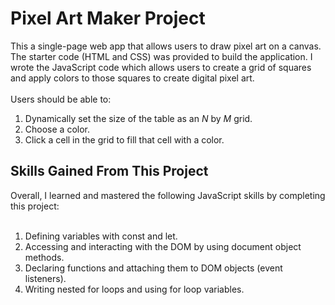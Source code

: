 # Pixel Art Maker Project

This a single-page web app that allows users to draw pixel art on a canvas.
The starter code (HTML and CSS) was provided to build the application. I wrote the JavaScript code which allows users to create a grid of squares and apply colors to those squares to create digital pixel art. <br>
<br>
Users should be able to:
1. Dynamically set the size of the table as an _N_ by _M_ grid.
2. Choose a color.
3. Click a cell in the grid to fill that cell with a color.

## Skills Gained From This Project

Overall, I learned and mastered the following JavaScript skills by completing this project: <br>
<br>
1. Defining variables with const and let.
2. Accessing and interacting with the DOM by using document object methods.
3. Declaring functions and attaching them to DOM objects (event listeners).
4. Writing nested for loops and using for loop variables.
